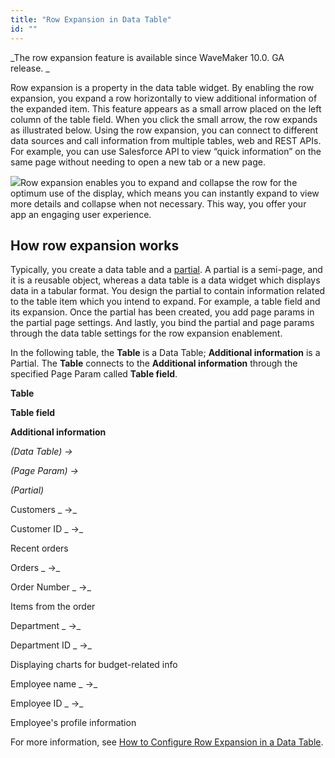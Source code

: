 ```yaml
---
title: "Row Expansion in Data Table"
id: ""
---
```


_The row expansion feature is available since WaveMaker 10.0. GA release. _

Row expansion is a property in the data table widget. By enabling the row expansion, you expand a row horizontally to view additional information of the expanded item. This feature appears as a small arrow placed on the left column of the table field. When you click the small arrow, the row expands as illustrated below. Using the row expansion, you can connect to different data sources and call information from multiple tables, web and REST APIs. For example, you can use Salesforce API to view “quick information” on the same page without needing to open a new tab or a new page. 

![](https://www.wavemaker.com../assets/RowExpansionWM10.gif)Row expansion enables you to expand and collapse the row for the optimum use of the display, which means you can instantly expand to view more details and collapse when not necessary. This way, you offer your app an engaging user experience.

## How row expansion works

Typically, you create a data table and a [partial](/learn/app-development/ui-design/page-concepts/partial-pages/). A partial is a semi-page, and it is a reusable object, whereas a data table is a data widget which displays data in a tabular format. You design the partial to contain information related to the table item which you intend to expand. For example, a table field and its expansion. Once the partial has been created, you add page params in the partial page settings. And lastly, you bind the partial and page params through the data table settings for the row expansion enablement.

In the following table, the **Table** is a Data Table; **Additional information** is a Partial. The **Table** connects to the **Additional information** through the specified Page Param called **Table field**. 

**Table**

**Table field**

**Additional information**

_(Data Table) →_

_(Page Param) →_

_(Partial)_

Customers _ →_

Customer ID _ →_

Recent orders

Orders _ →_

Order Number _ →_

Items from the order

Department _ →_

Department ID _ →_

Displaying charts for budget-related info

Employee name _ →_

Employee ID _ →_

Employee's profile information

For more information, see [How to Configure Row Expansion in a Data Table](https://www.wavemaker.com/learn/how-tos/how-to-configure-row-expansion-in-a-data-table/).

